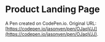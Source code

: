 # Product Landing Page

A Pen created on CodePen.io. Original URL: [https://codepen.io/jasonyen/pen/OJaqVJJ](https://codepen.io/jasonyen/pen/OJaqVJJ).

